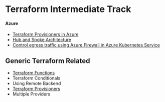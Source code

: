 # Terraform Intermediate Track

#### Azure
 
  - [Terraform Provisioners in Azure](https://github.com/collabnix/terraform/blob/master/intermediate/azure/Terraform-Provisioners/)
  - [Hub and Spoke Architecture](https://github.com/collabnix/terraform/blob/master/intermediate/azure/Hub-and-Spoke/)
  - [Control egress traffic using Azure Firewall in Azure Kubernetes Service](https://github.com/collabnix/terraform/blob/master/intermediate/azure/AZ_FW-AKS-Egress/)


## Generic Terraform Related

- [Terraform Functions](https://github.com/collabnix/terraform/blob/master/intermediate/Terraform-Functions)
- Terraform Conditionals
- Using Remote Backend
- [Terraform Provisioners](https://github.com/collabnix/terraform/blob/master/intermediate/azure/Terraform-Provisioners/)
- Multiple Providers

